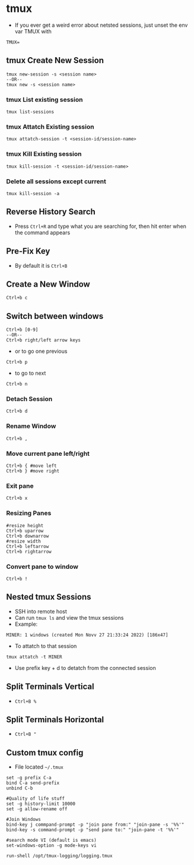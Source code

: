 # tmux

* If you ever get a weird error about netsted sessions, just unset the env var TMUX with&#x20;

```
TMUX=
```

## tmux Create New Session

```
tmux new-session -s <session name>
--OR--
tmux new -s <session name>
```

### tmux List existing session&#x20;

```
tmux list-sessions
```

### tmux Attatch Existing session&#x20;

```
tmux attatch-session -t <session-id/session-name>
```

### tmux Kill Existing session&#x20;

```
tmux kill-session -t <session-id/session-name>
```

### Delete all sessions except current&#x20;

```
tmux kill-session -a 
```

## Reverse History Search

* Press `Ctrl+R` and type what you are searching for, then hit enter when the command appears

## Pre-Fix Key

* By default it is `Ctrl+B`

## Create a New Window

```
Ctrl+b c
```

## Switch between windows

```
Ctrl+b [0-9]
--OR-- 
Ctrl+b right/left arrow keys 
```

* or to go one previous&#x20;

```
Ctrl+b p
```

* to go to next&#x20;

```
Ctrl+b n
```

### Detach Session&#x20;

```
Ctrl+b d
```

### Rename Window

```
Ctrl+b ,
```

### Move current pane left/right&#x20;

```
Ctrl+b { #move left 
Ctrl+b } #move right 
```

### Exit pane&#x20;

```
Ctrl+b x
```

### Resizing Panes&#x20;

```
#resize height 
Ctrl+b uparrow
Ctrl+b downarrow 
#resize width 
Ctrl+b leftarrow 
Ctrl+b rightarrow 
```

### Convert pane to window&#x20;

```
Ctrl+b ! 
```

## Nested tmux Sessions

* SSH into remote host
* Can run `tmux ls` and view the tmux sessions
* Example:

```
MINER: 1 windows (created Mon Novv 27 21:33:24 2022) [186x47]
```

* To attatch to that session

```
tmux attatch -t MINER
```

* Use prefix key + d to detatch from the connected session

## Split Terminals Vertical

* `Ctrl+B %`

## Split Terminals Horizontal

* `Ctrl+B "`



## Custom tmux config

* File located `~/.tmux`

```
set -g prefix C-a
bind C-a send-prefix
unbind C-b

#Quality of life stuff 
set -g history-limit 10000
set -g allow-rename off

#Join Windows
bind-key j commpand-prompt -p "join pane from:" "join-pane -s '%%'" 
bind-key -s command-prompt -p "send pane to:" "join-pane -t '%%'"

#search mode VI (default is emacs)
set-windows-option -g mode-keys vi

run-shell /opt/tmux-logging/logging.tmux
```
